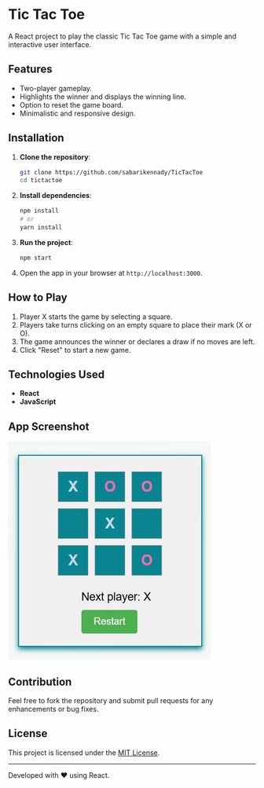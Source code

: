 # Tic Tac Toe

A React project to play the classic Tic Tac Toe game with a simple and interactive user interface.

## Features

- Two-player gameplay.
- Highlights the winner and displays the winning line.
- Option to reset the game board.
- Minimalistic and responsive design.

## Installation

1. **Clone the repository**:

   ```bash
   git clone https://github.com/sabarikennady/TicTacToe
   cd tictactoe
   ```

2. **Install dependencies**:

   ```bash
   npm install
   # or
   yarn install
   ```

3. **Run the project**:

   ```bash
   npm start
   ```

4. Open the app in your browser at `http://localhost:3000`.

## How to Play

1. Player X starts the game by selecting a square.
2. Players take turns clicking on an empty square to place their mark (X or O).
3. The game announces the winner or declares a draw if no moves are left.
4. Click "Reset" to start a new game.

## Technologies Used

- **React**
- **JavaScript**

## App Screenshot

![Tic Tac Toe App Screenshot](assets/tictactoe.jpg)

## Contribution

Feel free to fork the repository and submit pull requests for any enhancements or bug fixes.

## License

This project is licensed under the [MIT License](LICENSE).

---

Developed with ❤️ using React.

